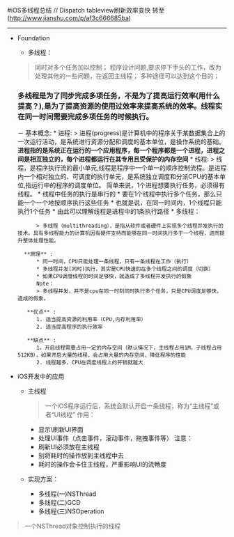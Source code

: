 #iOS多线程总结 // Dispatch tableview刷新效率变快
转至(http://www.jianshu.com/p/af3c666685ba)

***

* Foundation
	- 多线程：
	> 同时对多个任务加以控制；
	> 程序设计问题,要求停下手头的工作，改为处理其他的一些问题，在返回主线程；
	> 多种途径可以达到这个目的；
	### 多线程是为了同步完成多项任务，不是为了提高运行效率(用什么提高？),是为了提高资源的使用过效率来提高系统的效率。线程实在同一时间需要完成多项任务的时候执行。
	－ 基本概念:
		* 进程:
		> 进程(progress)是计算机中的程序关于某数据集合上的一次运行活动，是系统进行资源分配和调度的基本单位，是操作系统的基础。
		**进程指的是系统正在运行的一个应用程序，每一个程序都是一个进程，进程之间是相互独立的，每个进程都运行在其专用且受保护的内存空间**
		* 线程: 
		> 线程，是程序执行流的最小单元,线程是程序中一个单一的顺序控制流程。是进程内一个相对独立的、可调度的执行单元，是系统独立调度和分派CPU的基本单位,指运行中的程序的调度单位。
		简单来说，1个进程想要执行任务，必须得有线程。
			* 线程中任务的执行是串行的
			* 要在1个线程中执行多个任务，那么只能一个一个地按顺序执行这些任务
			* 也就是说，在同一时间内，1个线程只能执行1个任务
			* 由此可以理解线程是进程中的1条执行路径
		* 多线程：
		
			> 多线程（multithreading），是指从软件或者硬件上实现多个线程并发执行的技术。具有多线程能力的计算机因有硬件支持而能够在同一时间执行多于一个线程，进而提升整体处理性能。

		**原理** :
		 	* 同一时间，CPU只能处理一条线程，只有一条线程在工作（执行）
		 	* 多线程并发(同时)执行，其实是CPU快速的在多个线程之间的调度（切换）
		 	* 如果CPU调度线程的时间足够快，就造成了多线程并发执行的假象
		 	Note：
		 	> 多线程并发，并不是cpu在同一时刻同时执行多个任务，只是CPU调度足够快，造成的假象。 
		 	
		 **优点** :
		 	1. 适当提高资源的利用率（CPU,内存利用率）
		 	2. 适当提高程序的执行效率
		 	
		 **缺点** :	
		 	1。开启线程需要占用一定的内存空间（默认情况下，主线程占用1M，子线程占用512KB），如果开启大量的线程，会占用大量的内存空间，降低程序的性能
		 	2. 线程越多，CPU在调度线程上的开销就越大


* iOS开发中的应用
	- 主线程
	
		> 一个iOS程序运行后，系统会默认开启一条线程，称为“主线程”或者“UI线程”
	作用：
		* 显示\刷新UI界面
		* 处理UI事件（点击事件，滚动事件，拖拽事件等）
	注意：
		* 刷新UI必须放在主线程
		* 别将耗时的操作放到主线程中去
		* 耗时的操作会卡住主线程，严重影响UI的流畅度
	- 实现方案：
		* 多线程(一)NSThread
		* 多线程(二)GCD
		* 多线程(三)NSOperation



> 一个NSThread对象控制执行的线程
